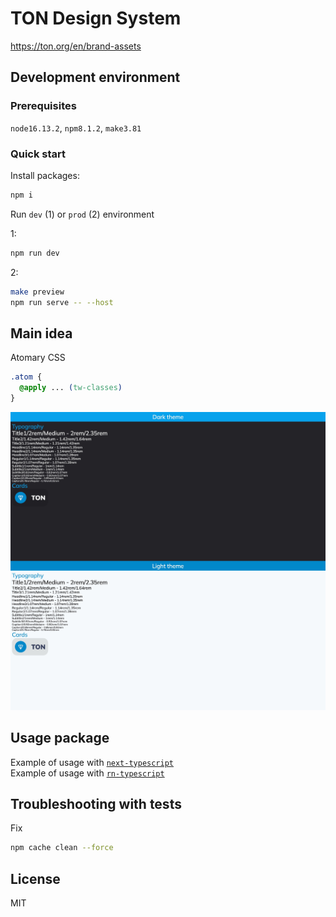 # TON Design System

https://ton.org/en/brand-assets

## Development environment

### Prerequisites

`node16.13.2`, `npm8.1.2`, `make3.81`

### Quick start

Install packages:

```zsh
npm i
```

Run `dev` (1) or `prod` (2) environment

1:

```zsh
npm run dev
```

2:

```zsh
make preview
npm run serve -- --host
```

## Main idea

Atomary CSS

```css
.atom {
  @apply ... (tw-classes)
}
```

![Screenshot](./docs/images/App.jpeg)

## Usage package

Example of usage with [`next-typescript`](https://github.com/designervoid/ton-design-system-next-typescript)  
Example of usage with [`rn-typescript`](https://github.com/designervoid/ton-design-system-rn-typescript)

## Troubleshooting with tests

Fix  

```zsh
npm cache clean --force
```

## License

MIT

